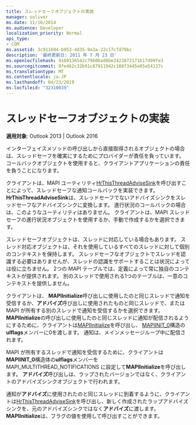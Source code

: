 ```yaml
---
title: スレッドセーフオブジェクトの実装
manager: soliver
ms.date: 11/16/2014
ms.audience: Developer
localization_priority: Normal
api_type:
- COM
ms.assetid: 3c911694-b953-4d35-9a3a-22c17cfd79bc
description: '最終更新日: 2011 年 7 月 23 日'
ms.openlocfilehash: 9160136542c7960bad0be2423872171b17d99fe3
ms.sourcegitcommit: 8fe462c32b91c87911942c188f3445e85a54137c
ms.translationtype: MT
ms.contentlocale: ja-JP
ms.lasthandoff: 04/23/2019
ms.locfileid: "32310039"
---
```

# <a name="implementing-thread-safe-objects"></a>スレッドセーフオブジェクトの実装

  
  
**適用対象**: Outlook 2013 | Outlook 2016 
  
インターフェイスメソッドの呼び出しから直接取得されるオブジェクトの場合は、スレッドセーフを確実にするためにプロバイダーが責任を負っています。 コールバックオブジェクトを使用すると、クライアントアプリケーションの責任を負うことになります。
  
クライアントは、MAPI ユーティリティ[HrThisThreadAdviseSink](hrthisthreadadvisesink.md)を呼び出すことによって、スレッドセーフな通知コールバックを実装できます。 **HrThisThreadAdviseSink**は、スレッドセーフでないアドバイズシンクをスレッドセーフなアドバイズシンクに変換します。 進行状況のコールバックの場合は、このようなユーティリティはありません。 クライアントは、MAPI スレッドセーフの進行状況オブジェクトを使用するか、手動で作成するかを選択できます。 
  
スレッドセーフオブジェクトは、スレッドに対応している場合もあります。 スレッド対応オブジェクトは、それを使用しているすべてのスレッドに対して個別のコンテキストを保持します。 スレッドセーフなオブジェクトでスレッドを認識する必要はありませんが、スレッドの認識をサポートすることは状況によっては役に立ちません。 2つの MAPI テーブルでは、定義によって常に独自のコンテキストが提供されます。 別のスレッドで使用される1つのテーブルは、一意のコンテキストを提供しません。
  
クライアントは、 **MAPIInitialize**呼び出しに使用したのと同じスレッドで通知を受信するか、**アドバイズ**呼び出しに使用されたものと同じスレッドで、または MAPI が所有する別のスレッドで通知を受信するかを選択できます。 **MAPIInitialize**の呼び出しに使用したのと同じスレッドに通知が配信されるようにするために、クライアントは[MAPIInitialize](mapiinitialize.md)を呼び出し、 [MAPIINIT_0](mapiinit_0.md)構造の**ulflags**メンバーに0を渡します。 通知は、メインメッセージループ中に配信されます。 
  
MAPI が所有するスレッドで通知を受信するために、クライアントは**MAPIINIT_0**構造体の**ulflags**メンバーを MAPI_MULTITHREAD_NOTIFICATIONS に設定して**MAPIInitialize**を呼び出します。 **アドバイズ**呼び出しは、ラップされたバージョンではなく、クライアントのアドバイズシンクオブジェクトで行われます。 
  
通知が**アドバイズ**に使用されたのと同じスレッドに到着するように、クライアントは[HrThisThreadAdviseSink](hrthisthreadadvisesink.md)を呼び出し、新しく作成されたラップアドバイズシンクを、元のアドバイズシンクではなく**アドバイズ**に渡します。 **MAPIInitialize**は、フラグの値を使用して呼び出すことができます。 
  

